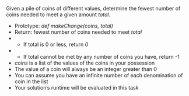 Given a pile of coins of different values, determine the fewest number of coins needed to meet a given amount *total*.

- Prototype: *def makeChange(coins, total)*
- Return: fewest number of coins needed to meet *total*
- - If total is 0 or less, return *0*
- - If total cannot be met by any number of coins you have, return -1
- *coins* is a list of the values of the coins in your possession
- The value of a coin will always be an integer greater than 0
- You can assume you have an infinite number of each denomination of coin in the list
- Your solution’s runtime will be evaluated in this task
